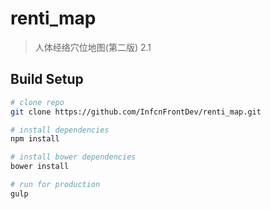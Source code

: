 # renti_map

> 人体经络穴位地图(第二版) 2.1

## Build Setup

``` bash
# clone repo
git clone https://github.com/InfcnFrontDev/renti_map.git

# install dependencies
npm install

# install bower dependencies
bower install

# run for production
gulp
```